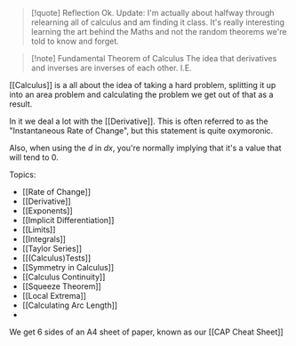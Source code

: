 
> [!quote] Reflection
> Ok. Update: I'm actually about halfway through relearning all of calculus and am finding it class. It's really interesting learning the art behind the Maths and not the random theorems we're told to know and forget.


> [!note] Fundamental Theorem of Calculus
> The idea that derivatives and inverses are inverses of each other. I.E. 

[[Calculus]] is a all about the idea of taking a hard problem, splitting it up into an area problem and calculating the problem we get out of that as a result. 

In it we deal a lot with the [[Derivative]]. This is often referred to as the "Instantaneous Rate of Change", but this statement is quite oxymoronic. 

Also, when using the $d$ in $dx$, you're normally implying that it's a value that will tend to 0. 

Topics:
- [[Rate of Change]]
- [[Derivative]]
- [[Exponents]]
- [[Implicit Differentiation]]
- [[Limits]]
- [[Integrals]]
- [[Taylor Series]]
- [[(Calculus)Tests]]
- [[Symmetry in Calculus]]
- [[Calculus Continuity]]
- [[Squeeze Theorem]]
- [[Local Extrema]]
- [[Calculating Arc Length]]
- 


We get 6 sides of an A4 sheet of paper, known as our [[CAP Cheat Sheet]]

